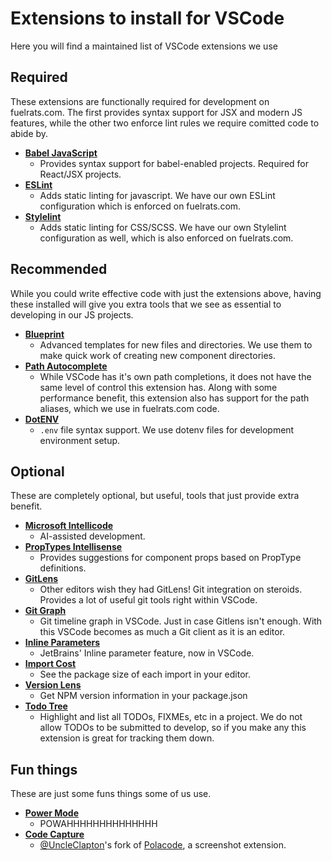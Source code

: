 # Extensions to install for VSCode

Here you will find a maintained list of VSCode extensions we use


## Required

These extensions are functionally required for development on fuelrats.com. The first provides syntax support for JSX and modern JS features, while the other two enforce lint rules we require comitted code to abide by.

* **[Babel JavaScript](https://marketplace.visualstudio.com/items?itemName=mgmcdermott.vscode-language-babel)**
  * Provides syntax support for babel-enabled projects. Required for React/JSX projects.
* **[ESLint](https://marketplace.visualstudio.com/items?itemName=dbaeumer.vscode-eslint)**
  * Adds static linting for javascript. We have our own ESLint configuration which is enforced on fuelrats.com.
* **[Stylelint](https://marketplace.visualstudio.com/items?itemName=stylelint.vscode-stylelint)**
  * Adds static linting for CSS/SCSS. We have our own Stylelint configuration as well, which is also enforced on fuelrats.com.




## Recommended

While you could write effective code with just the extensions above, having these installed will give you extra tools that we see as essential to developing in our JS projects.

* **[Blueprint](https://marketplace.visualstudio.com/items?itemName=teamchilla.blueprint)**
  * Advanced templates for new files and directories. We use them to make quick work of creating new component directories.
* **[Path Autocomplete](https://marketplace.visualstudio.com/items?itemName=ionutvmi.path-autocomplete)**
  * While VSCode has it's own path completions, it does not have the same level of control this extension has. Along with some performance benefit, this extension also has support for the path aliases, which we use in fuelrats.com code.
* **[DotENV](https://marketplace.visualstudio.com/items?itemName=mikestead.dotenv)**
  * `.env` file syntax support. We use dotenv files for development environment setup.





## Optional

These are completely optional, but useful, tools that just provide extra benefit.



* **[Microsoft Intellicode](https://marketplace.visualstudio.com/items?itemName=visualstudioexptteam.vscodeintellicode)**
  * AI-assisted development.
* **[PropTypes Intellisense](https://marketplace.visualstudio.com/items?itemName=ofhumanbondage.react-proptypes-intellisense)**
  * Provides suggestions for component props based on PropType definitions.
* **[GitLens](https://marketplace.visualstudio.com/items?itemName=eamodio.gitlens)**
  * Other editors wish they had GitLens! Git integration on steroids. Provides a lot of useful git tools right within VSCode.
* **[Git Graph](https://marketplace.visualstudio.com/items?itemName=mhutchie.git-graph)**
  * Git timeline graph in VSCode. Just in case Gitlens isn't enough. With this VSCode becomes as much a Git client as it is an editor.
* **[Inline Parameters](https://marketplace.visualstudio.com/items?itemName=liamhammett.inline-parameters)**
  * JetBrains' Inline parameter feature, now in VSCode.
* **[Import Cost](https://marketplace.visualstudio.com/items?itemName=wix.vscode-import-cost)**
  * See the package size of each import in your editor.
* **[Version Lens](https://marketplace.visualstudio.com/items?itemName=pflannery.vscode-versionlens)**
  * Get NPM version information in your package.json
* **[Todo Tree](https://marketplace.visualstudio.com/items?itemName=gruntfuggly.todo-tree)**
  * Highlight and list all TODOs, FIXMEs, etc in a project. We do not allow TODOs to be submitted to develop, so if you make any this extension is great for tracking them down.




## Fun things

These are just some funs things some of us use.

* **[Power Mode](https://marketplace.visualstudio.com/items?itemName=hoovercj.vscode-power-mode)**
  * POWAHHHHHHHHHHHHHH
* **[Code Capture](https://github.com/UncleClapton/code-capture)**
  * [@UncleClapton](https://github.com/UncleClapton)'s fork of [Polacode](https://marketplace.visualstudio.com/items?itemName=pnp.polacode), a screenshot extension.
